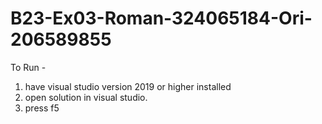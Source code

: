 # B23-Ex03-Roman-324065184-Ori-206589855

To Run - 
1. have visual studio version 2019 or higher installed
2. open solution in visual studio.
3. press f5 
